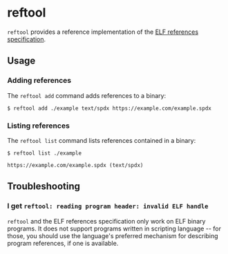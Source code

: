 # reftool

`reftool` provides a reference implementation of the
[ELF references specification][spec].

   [spec]: https://github.com/elf-references/spec

## Usage

### Adding references

The `reftool add` command adds references to a binary:

```shell
$ reftool add ./example text/spdx https://example.com/example.spdx
```

### Listing references

The `reftool list` command lists references contained in
a binary:

```shell
$ reftool list ./example
```
```
https://example.com/example.spdx (text/spdx)
```

## Troubleshooting

### I get `reftool: reading program header: invalid ELF handle`

`reftool` and the ELF references specification only work on
ELF binary programs.  It does not support programs written in
scripting language -- for those, you should use the language's
preferred mechanism for describing program references, if
one is available.

